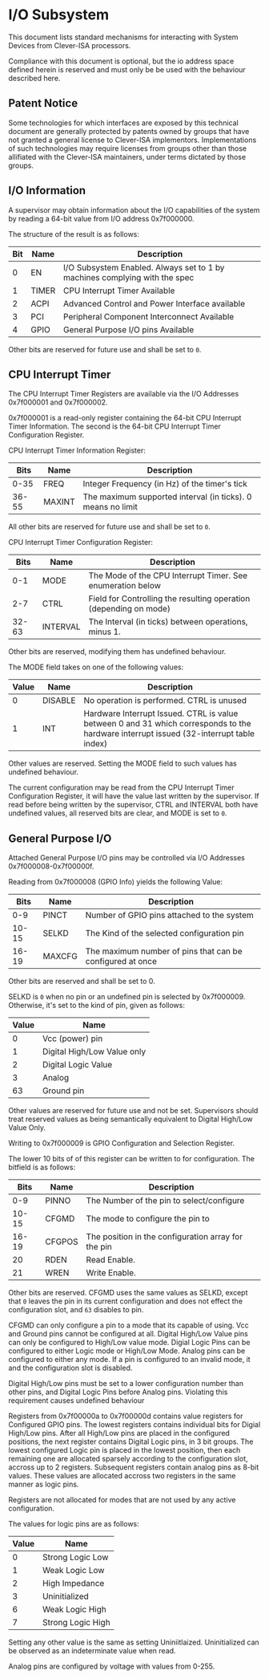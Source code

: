 # I/O Subsystem

This document lists standard mechanisms for interacting with System Devices from Clever-ISA processors. 

Compliance with this document is optional, but the io address space defined herein is reserved and must only be be used with the behaviour described here.

## Patent Notice

Some technologies for which interfaces are exposed by this technical document are generally protected by patents owned by groups that have not granted a general license to Clever-ISA implementors. 
Implementations of such technologies may require licenses from groups other than those allifiated with the Clever-ISA maintainers, under terms dictated by those groups.

## I/O Information

A supervisor may obtain information about the I/O capabilities of the system by reading a 64-bit value from I/O address 0x7f000000.

The structure of the result is as follows:

| Bit | Name | Description |
|-----|------|-------------|
| 0   | EN   | I/O Subsystem Enabled. Always set to 1 by machines complying with the spec |
| 1   | TIMER| CPU Interrupt Timer Available |
| 2   | ACPI | Advanced Control and Power Interface available | 
| 3   | PCI  | Peripheral Component Interconnect Available |
| 4   | GPIO | General Purpose I/O pins Available |


Other bits are reserved for future use and shall be set to `0`.

## CPU Interrupt Timer

The CPU Interrupt Timer Registers are available via the I/O Addresses 0x7f000001 and 0x7f000002.

0x7f000001 is a read-only register containing the 64-bit CPU Interrupt Timer Information. The second is the 64-bit CPU Interrupt Timer Configuration Register.

CPU Interrupt Timer Information Register:

| Bits    |  Name   | Description |
|---------|---------|-------------|
| 0-35    | FREQ    | Integer Frequency (in Hz) of the timer's tick|
| 36-55   | MAXINT  | The maximum supported interval (in ticks). 0 means no limit|


All other bits are reserved for future use and shall be set to `0`.

CPU Interrupt Timer Configuration Register:

| Bits   | Name    | Description |
|--------|---------|-------------|
| 0-1    | MODE    | The Mode of the CPU Interrupt Timer. See enumeration below |
| 2-7    | CTRL    | Field for Controlling the resulting operation (depending on mode)|
| 32-63  | INTERVAL| The Interval (in ticks) between operations, minus 1.|

Other bits are reserved, modifying them has undefined behaviour.

The MODE field takes on one of the following values:

| Value | Name  | Description |
|-------|-------|-------------|
| 0     | DISABLE| No operation is performed. CTRL is unused |
| 1     | INT   | Hardware Interrupt Issued. CTRL is value between 0 and 31 which corresponds to the hardware interrupt issued (32-interrupt table index)|

Other values are reserved. Setting the MODE field to such values has undefined behaviour.

The current configuration may be read from the CPU Interrupt Timer Configuration Register, it will have the value last written by the supervisor.
If read before being written by the supervisor, CTRL and INTERVAL both have undefined values, all reserved bits are clear, and MODE is set to `0`.

## General Purpose I/O

Attached General Purpose I/O pins may be controlled via I/O Addresses 0x7f000008-0x7f00000f. 

Reading from 0x7f000008 (GPIO Info) yields the following Value:

| Bits  | Name   | Description  |
|-------|--------|--------------|
| 0-9   | PINCT  | Number of GPIO pins attached to the system |
| 10-15 | SELKD  | The Kind of the selected configuration pin |
| 16-19 | MAXCFG | The maximum number of pins that can be configured at once |

Other bits are reserved and shall be set to 0.

SELKD is `0` when no pin or an undefined pin is selected by 0x7f000009. Otherwise, it's set to the kind of pin, given as follows:

| Value | Name |
|-------|------|
| 0     | Vcc (power) pin |
| 1     | Digital High/Low Value only |
| 2     | Digital Logic Value |
| 3     | Analog |
| 63    | Ground pin |

Other values are reserved for future use and not be set. Supervisors should treat reserved values as being semantically equivalent to Digital High/Low Value Only.

Writing to 0x7f000009 is GPIO Configuration and Selection Register. 

The lower 10 bits of of this register can be written to for configuration. The bitfield is as follows:

| Bits  | Name  | Description |
|-------|-------|-------------|
| 0-9   | PINNO | The Number of the pin to select/configure|
| 10-15 | CFGMD | The mode to configure the pin to |
| 16-19 | CFGPOS| The position in the configuration array for the pin|
| 20    | RDEN | Read Enable. |
| 21    | WREN | Write Enable.

Other bits are reserved. CFGMD uses the same values as SELKD, except that `0` leaves the pin in its current configuration and does not effect the configuration slot, and `63` disables to pin.

CFGMD can only configure a pin to a mode that its capable of using. Vcc and Ground pins cannot be configured at all.
Digital High/Low Value pins can only be configured to High/Low value mode. Digial Logic Pins can be configured to either Logic mode or High/Low Mode.
Analog pins can be configured to either any mode. If a pin is configured to an invalid mode, it and the configuration slot is disabled.

Digital High/Low pins must be set to a lower configuration number than other pins, and Digital Logic Pins before Analog pins. Violating this requirement causes undefined behaviour

Registers from 0x7f00000a to 0x7f00000d contains value registers for Configured GPIO pins.
The lowest registers contains individual bits for Digial High/Low pins. 
After all High/Low pins are placed in the configured positions, the next register contains Digital Logic pins, in 3 bit groups.
The lowest configured Logic pin is placed in the lowest position, then each remaining one are allocated sparsely according to the configuration slot, accross up to 2 registers.
Subsequent registers contain analog pins as 8-bit values. These values are allocated accross two registers in the same manner as logic pins.

Registers are not allocated for modes that are not used by any active configuration.

The values for logic pins are as follows:

| Value | Name       |
|-------|------------|
| 0     | Strong Logic Low  |
| 1     | Weak Logic Low |
| 2     | High Impedance |
| 3     | Uninitialized |
| 6     | Weak Logic High |
| 7     | Strong Logic High |

Setting any other value is the same as setting Uniniitlaized. Uninitialized can be observed as an indeterminate value when read.

Analog pins are configured by voltage with values from 0-255. 



